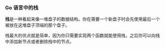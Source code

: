 ### Go 语言中的栈

**栈**是一种看起来像一堆盘子的数据结构。你在需要一个新盘子时会先使用最后一个被放在这堆盘子顶端的那个盘子。

栈最大的优点就是简单，因为你只需要实现两个函数就能使用栈，之后你可以向栈中添加新节点或者删除栈中的节点。
